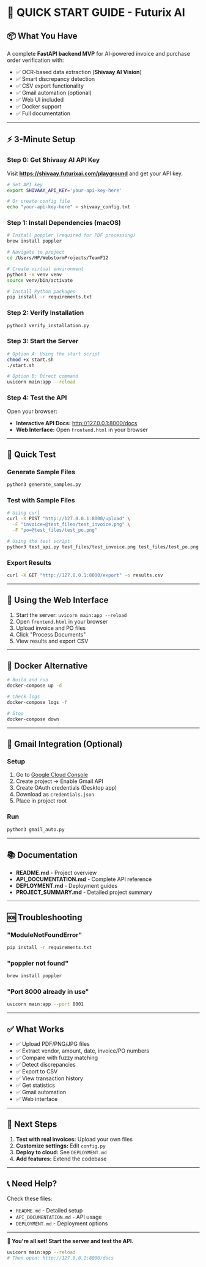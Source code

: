 # 🚀 QUICK START GUIDE - Futurix AI

## 📦 What You Have

A complete **FastAPI backend MVP** for AI-powered invoice and purchase order verification with:
- ✅ OCR-based data extraction (**Shivaay AI Vision**)
- ✅ Smart discrepancy detection
- ✅ CSV export functionality
- ✅ Gmail automation (optional)
- ✅ Web UI included
- ✅ Docker support
- ✅ Full documentation

---

## ⚡ 3-Minute Setup

### Step 0: Get Shivaay AI API Key
Visit **https://shivaay.futurixai.com/playground** and get your API key.

```bash
# Set API key
export SHIVAAY_API_KEY='your-api-key-here'

# Or create config file
echo "your-api-key-here" > shivaay_config.txt
```

### Step 1: Install Dependencies (macOS)
```bash
# Install poppler (required for PDF processing)
brew install poppler

# Navigate to project
cd /Users/HP/WebstormProjects/TeamF12

# Create virtual environment
python3 -m venv venv
source venv/bin/activate

# Install Python packages
pip install -r requirements.txt
```

### Step 2: Verify Installation
```bash
python3 verify_installation.py
```

### Step 3: Start the Server
```bash
# Option A: Using the start script
chmod +x start.sh
./start.sh

# Option B: Direct command
uvicorn main:app --reload
```

### Step 4: Test the API
Open your browser:
- **Interactive API Docs:** http://127.0.0.1:8000/docs
- **Web Interface:** Open `frontend.html` in your browser

---

## 🧪 Quick Test

### Generate Sample Files
```bash
python3 generate_samples.py
```

### Test with Sample Files
```bash
# Using curl
curl -X POST "http://127.0.0.1:8000/upload" \
  -F "invoice=@test_files/test_invoice.png" \
  -F "po=@test_files/test_po.png"

# Using the test script
python3 test_api.py test_files/test_invoice.png test_files/test_po.png
```

### Export Results
```bash
curl -X GET "http://127.0.0.1:8000/export" -o results.csv
```

---

## 📱 Using the Web Interface

1. Start the server: `uvicorn main:app --reload`
2. Open `frontend.html` in your browser
3. Upload invoice and PO files
4. Click "Process Documents"
5. View results and export CSV

---

## 🐳 Docker Alternative

```bash
# Build and run
docker-compose up -d

# Check logs
docker-compose logs -f

# Stop
docker-compose down
```

---

## 📧 Gmail Integration (Optional)

### Setup
1. Go to [Google Cloud Console](https://console.cloud.google.com/)
2. Create project → Enable Gmail API
3. Create OAuth credentials (Desktop app)
4. Download as `credentials.json`
5. Place in project root

### Run
```bash
python3 gmail_auto.py
```

---

## 📚 Documentation

- **README.md** - Project overview
- **API_DOCUMENTATION.md** - Complete API reference
- **DEPLOYMENT.md** - Deployment guides
- **PROJECT_SUMMARY.md** - Detailed project summary

---

## 🆘 Troubleshooting

### "ModuleNotFoundError"
```bash
pip install -r requirements.txt
```

### "poppler not found"
```bash
brew install poppler
```

### "Port 8000 already in use"
```bash
uvicorn main:app --port 8001
```

---

## ✅ What Works

- ✅ Upload PDF/PNG/JPG files
- ✅ Extract vendor, amount, date, invoice/PO numbers
- ✅ Compare with fuzzy matching
- ✅ Detect discrepancies
- ✅ Export to CSV
- ✅ View transaction history
- ✅ Get statistics
- ✅ Gmail automation
- ✅ Web interface

---

## 🎯 Next Steps

1. **Test with real invoices:** Upload your own files
2. **Customize settings:** Edit `config.py`
3. **Deploy to cloud:** See `DEPLOYMENT.md`
4. **Add features:** Extend the codebase

---

## 📞 Need Help?

Check these files:
- `README.md` - Detailed setup
- `API_DOCUMENTATION.md` - API usage
- `DEPLOYMENT.md` - Deployment options

---

**🎉 You're all set! Start the server and test the API.**

```bash
uvicorn main:app --reload
# Then open: http://127.0.0.1:8000/docs
```


